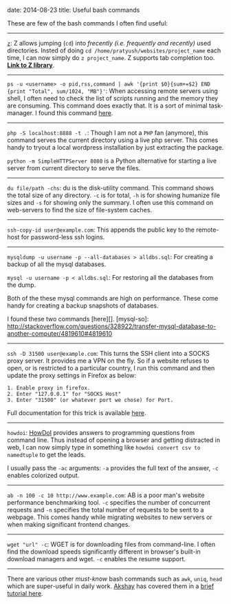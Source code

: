 date: 2014-08-23
title: Useful bash commands

These are few of the bash commands I often find
useful:

----

[`z`][z]: Z allows jumping (`cd`) into *frecently
(i.e. frequently and recently)* used directories.
Insted of doing
`cd /home/pratyush/websites/project_name`
each time, I can now simply do `z project_name`.
Z supports tab completion too. **[Link to Z library][z]**.

[z]: https://github.com/rupa/z

----

`ps -u <username> -o pid,rss,command | awk '{print $0}{sum+=$2} END {print "Total", sum/1024, "MB"}'`:
When accessing remote servers using shell, I often need to
check the list of scripts running and the memory
they are consuming. This command does exactly
that. It is a sort of minimal task-manager. I
found this command [here][wf-resource].

[wf-resource]: https://community.webfaction.com/questions/8553/how-to-determine-memory-consumption

----

`php -S localhost:8888 -t .`: Though I am not a
`PHP` fan (anymore), this command serves the
current directory using a live php server. This
comes handy to tryout a local wordpress
installation by just extracting the package.

`python -m SimpleHTTPServer 8080` is a Python
alternative for starting a live server from
current directory to serve the files.

----

`du file/path -chs`: du is the disk-utility
command. This command shows the total size of any
directory. `-c` is for total, `-h` is for showing
humanize file sizes and `-s` for showing only the
summary. I often use this command on web-servers
to find the size of file-system caches.

----

`ssh-copy-id user@example.com`: This appends the
public key to the remote-host for password-less
ssh logins.

----

`mysqldump -u username -p --all-databases > alldbs.sql`:
For creating a backup of all the mysql databases.

`mysql -u username -p < alldbs.sql`:
For restoring all the databases from the dump.

Both of the these mysql commands are high on
performance. These come handy for creating a
backup snapshots of databases.

I found these two commands [here][].
[mysql-so]: http://stackoverflow.com/questions/328922/transfer-mysql-database-to-another-computer/4819610#4819610

----

`ssh -D 31500 user@example.com`: This turns the SSH client into a SOCKS proxy server. It provides me a VPN on the fly. So if a website refuses to open, or is restricted to a particular country, I run this command and then update the proxy settings in Firefox as below:

    1. Enable proxy in firefox.
    2. Enter "127.0.0.1" for "SOCKS Host"
    3. Enter "31500" (or whatever port we chose) for Port.

Full documentation for this trick is available
[here][port-forwarding].

[port-forwarding]: https://help.ubuntu.com/community/SSH/OpenSSH/PortForwarding#Dynamic_Port_Forwarding

----

`howdoi`: [HowDoI][howdoi] provides answers to
programming questions from command line. Thus
instead of opening a browser and getting
distracted in web, I can now simply type in
something like `howdoi convert csv to namedtuple`
to get the leads.

I usually pass the `-ac` arguments: `-a` provides
the full text of the answer, `-c` enables
colorized output.

[howdoi]: https://github.com/gleitz/howdoi

----

`ab -n 100 -c 10 http://www.example.com`: AB is a
poor man's website performance benchmarking tool. `-c`
specifies the number of concurrent requests and
`-n` specifies the total number of requests to be
sent to a webpage. This comes handy while
migrating websites to new servers or when making
significant frontend changes.

----

`wget "url" -c`: WGET is for downloading files
from command-line. I often find the download speeds
significantly different in browser's built-in
download managers and wget. `-c` enables the
resume support.

----

There are various other *must-know* bash commands
such as `awk`, `uniq`, `head` which are
super-useful in daily work. [Akshay][data-tutorial] has covered
them in a [brief tutorial here][data-tutorial].

[data-tutorial]: http://datavu.blogspot.in/2014/08/useful-unix-commands-for-exploring-data.html
